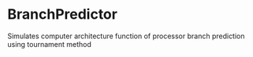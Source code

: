 # BranchPredictor
Simulates computer architecture function of processor branch prediction using tournament method
